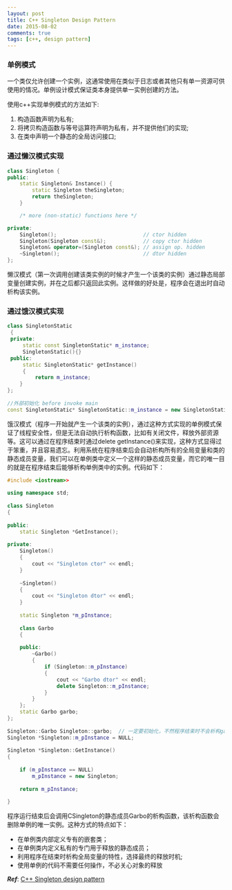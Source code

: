 ```yaml
---
layout: post
title: C++ Singleton Design Pattern
date: 2015-08-02
comments: true
tags: [c++, design pattern]
---
```


### 单例模式

一个类仅允许创建一个实例，这通常使用在类似于日志或者其他只有单一资源可供使用的情况。单例设计模式保证类本身提供单一实例创建的方法。

使用c++实现单例模式的方法如下:  

1. 构造函数声明为私有;
2. 将拷贝构造函数与等号运算符声明为私有，并不提供他们的实现;
3. 在类中声明一个静态的全局访问接口;

<!-- more -->

### 通过懒汉模式实现

```c++
class Singleton {
public:
    static Singleton& Instance() {
        static Singleton theSingleton;
        return theSingleton;
    }

    /* more (non-static) functions here */

private:
    Singleton();                            // ctor hidden
    Singleton(Singleton const&);            // copy ctor hidden
    Singleton& operator=(Singleton const&); // assign op. hidden
    ~Singleton();                           // dtor hidden
};

```

懒汉模式（第一次调用创建该类实例的时候才产生一个该类的实例）通过静态局部变量创建实例，并在之后都只返回此实例。这样做的好处是，程序会在退出时自动析构该实例。


### 通过饿汉模式实现

```c++
class SingletonStatic  
 {  
 private:  
     static const SingletonStatic* m_instance;  
     SingletonStatic(){}  
 public:  
     static SingletonStatic* getInstance()  
     {  
         return m_instance;  
    }  
};  
  
//外部初始化 before invoke main  
const SingletonStatic* SingletonStatic::m_instance = new SingletonStatic;  

```

饿汉模式（程序一开始就产生一个该类的实例），通过这种方式实现的单例模式保证了线程安全性，但是无法自动执行析构函数，比如有关闭文件，释放外部资源等。这可以通过在程序结束时通过delete getInstance()来实现，这种方式显得过于笨重，并且容易遗忘。利用系统在程序结束后会自动析构所有的全局变量和类的静态成员变量，我们可以在单例类中定义一个这样的静态成员变量，而它的唯一目的就是在程序结束后能够析构单例类中的实例。代码如下：

```c++
#include <iostream>>  
  
using namespace std;  
  
class Singleton  
{  
  
public:    
    static Singleton *GetInstance();  
  
private:  
    Singleton()  
    {   
        cout << "Singleton ctor" << endl;   
    }  
  
    ~Singleton()   
    {  
        cout << "Singleton dtor" << endl;  
    }  
  
    static Singleton *m_pInstance;  
  
    class Garbo  
    {  
  
    public:  
        ~Garbo()   
        {  
            if (Singleton::m_pInstance)  
            {  
                cout << "Garbo dtor" << endl;  
                delete Singleton::m_pInstance;    
            }  
        }
    };  
    static Garbo garbo;  
};  
  
Singleton::Garbo Singleton::garbo;  // 一定要初始化，不然程序结束时不会析构garbo  
Singleton *Singleton::m_pInstance = NULL;  
  
Singleton *Singleton::GetInstance()  
{  
  
    if (m_pInstance == NULL)  
        m_pInstance = new Singleton;  
  
    return m_pInstance;  
  
}  

```

程序运行结束后会调用CSingleton的静态成员Garbo的析构函数，该析构函数会删除单例的唯一实例。这种方式的特点如下：  

* 在单例类内部定义专有的嵌套类；
* 在单例类内定义私有的专门用于释放的静态成员；
* 利用程序在结束时析构全局变量的特性，选择最终的释放时机;
* 使用单例的代码不需要任何操作，不必关心对象的释放

___Ref___:  [C++ Singleton design pattern](http://www.yolinux.com/TUTORIALS/C++Singleton.html)
